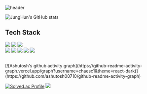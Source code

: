 ![header](https://capsule-render.vercel.app/api?type=wave&color=auto&height=100&section=header&text=HI%20I%20AM%20CHAEJUNGHUN%20&animation=fadeIn&fontSize=40)

![JungHun's GitHub stats](https://github-readme-stats.vercel.app/api?username=chaesc1&show_icons=true&theme=radical)

## Tech Stack
<img src="https://img.shields.io/badge/Python-3776AB?style=round-square&logo=python&logoColor=white"/></a> 
<img src="https://img.shields.io/badge/PyTorch-EE4C2C?style=round-square&logo=pytorch&logoColor=white"/></a> 
<img src="https://img.shields.io/badge/OpenCV-5C3EE8?style=round-square&logo=OpenCV&logoColor=Purple"/></a> </br>
<img src="https://img.shields.io/badge/Typescript-FDB515?style=round-square&logo=TypeScript&logoColor=Purple"/></a> 
<img src="https://img.shields.io/badge/Expo-9933CC?style=round-square&logo=Expo&logoColor=Purple"/></a> 
<img src="https://img.shields.io/badge/React-61DAFB?style=round-square&logo=React&logoColor=black"/></a> 
<img src="https://img.shields.io/badge/Clang-A8B9CC?style=round-square&logo=C&logoColor=black"/></a>
<img src="https://img.shields.io/badge/.NET-512BD4?style=round-square&logo=dotnet&logoColor=black"/></a>

<br>
[![Ashutosh's github activity graph](https://github-readme-activity-graph.vercel.app/graph?username=chaesc1&theme=react-dark)](https://github.com/ashutosh00710/github-readme-activity-graph)

[![Solved.ac Profile](http://mazassumnida.wtf/api/generate_badge?boj=chaesc1223)](https://solved.ac/chaesc1223)
![](./profile-3d-contrib/profile-green-animate.svg)
